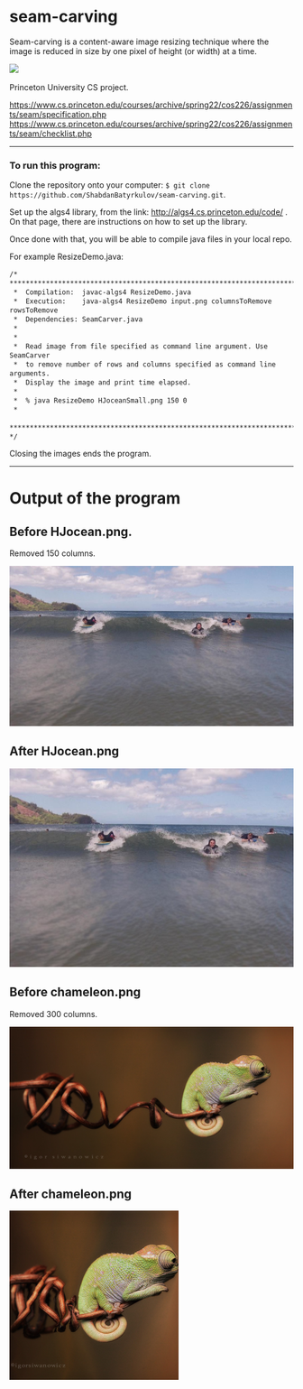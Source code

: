 # seam-carving
Seam-carving is a content-aware image resizing technique where the image is reduced in size by one pixel of height (or width) at a time.

<img src="https://github.com/andrewdcampbell/seam-carving/blob/master/demos/visuals/lake_shrink.gif" width="900">

Princeton University CS project.

https://www.cs.princeton.edu/courses/archive/spring22/cos226/assignments/seam/specification.php
https://www.cs.princeton.edu/courses/archive/spring22/cos226/assignments/seam/checklist.php

---

### To run this program:
Clone the repository onto your computer: `$ git clone https://github.com/ShabdanBatyrkulov/seam-carving.git`.

Set up the algs4 library, from the link:
http://algs4.cs.princeton.edu/code/ .
On that page, there are instructions on how to set up the library. 

Once done with that, you will be able to compile java files in your local repo.

For example ResizeDemo.java:
```
/* *****************************************************************************
 *  Compilation:  javac-algs4 ResizeDemo.java
 *  Execution:    java-algs4 ResizeDemo input.png columnsToRemove rowsToRemove
 *  Dependencies: SeamCarver.java
 *                
 *
 *  Read image from file specified as command line argument. Use SeamCarver
 *  to remove number of rows and columns specified as command line arguments.
 *  Display the image and print time elapsed.
 *
 *  % java ResizeDemo HJoceanSmall.png 150 0
 *
 **************************************************************************** */
 ```

Closing the images ends the program.

---

# Output of the program
## Before HJocean.png.      
Removed 150 columns.

![Before](https://github.com/ShabdanBatyrkulov/seam-carving/blob/main/output/Before_HJocean.png)
## After HJocean.png
![After](https://github.com/ShabdanBatyrkulov/seam-carving/blob/main/output/After_HJocean.png)


## Before chameleon.png
Removed 300 columns.

![Before](https://github.com/ShabdanBatyrkulov/seam-carving/blob/main/output/Before_chameleon.png)
## After chameleon.png
![After](https://github.com/ShabdanBatyrkulov/seam-carving/blob/main/output/After_chameleon.png)
